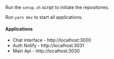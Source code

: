Run the `setup.sh` script to initiate the repositories.

Run `yarn dev` to start all applications.

#### Applications

- Chat interface - http://localhost:3000
- Auth Notify - http://localhost:3031
- Main Api - http://localhost:3030